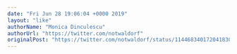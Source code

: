 ```yaml
---
date: "Fri Jun 28 19:06:04 +0000 2019"
layout: "like"
authorName: "Monica Dinculescu"
authorUrl: "https://twitter.com/notwaldorf"
originalPost: "https://twitter.com/notwaldorf/status/1144683401720418304"
---
```

